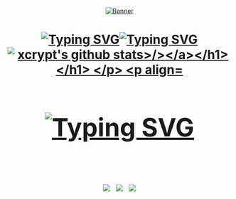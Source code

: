 <p align="center">
  <a href="https://ww.edionlee55.com"><img src=https://github.com/edisonlee55/edisonlee55/assets/161102342/50718296-51a5-4b99-9e05-564c0e01b869
 alt="Banner"></a>
</p>

<h1 align="center"> <a href=<a href="><img src="<a href="https://git.io/typing-svg"><img src="https://readme-typing-svg.herokuapp.com?font=Fira+Code&duration=1500&pause=2000&color=b87e14&random=false&width=435&lines=Hi+!+I'm+xcrxypt!;Welcome+to+my+GitHub+profile" alt="Typing SVG"
<a align="center" ref="https://git.io/typing-svg"><img src="https://readme-typing-svg.herokuapp.com?font=Fira+Code&duration=1500&pause=2000&color=b87e14&random=false&width=435&lines=Welcome+to+my+GitHub+profile+%3A)" alt="Typing SVG" 
<a align="center"><a href="https://github.com/xcrxypt"><img src="https://github-readme-stats.vercel.app/api?username=xcrxypt&show_icons=true&theme=vision-friendly-dark" alt="xcrypt's github stats>/></a></h1>
  </h1>
</p>

<p align="center">
<h1 align="center"><img src="https://readme-typing-svg.demolab.com?font=Fira+Code&duration=1&pause=10000&color=b87e14&random=false&width=435&lines=learning:" alt="Typing SVG"<a/></a>
  <p aling><img src=https://img.shields.io/badge/JavaScript-d58300?style=for-the-badge&logo=javascript&logoColor=white>
  <img src=https://img.shields.io/badge/HTML-d58300?style=for-the-badge&logo=html5&logoColor=white>
  <img src=https://img.shields.io/badge/CSS-d58300?&style=for-the-badge&logo=css3&logoColor=white
</h1>
</p>
